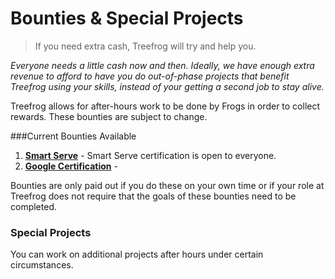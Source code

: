 # Bounties & Special Projects

> If you need extra cash, Treefrog will try and help you.

*Everyone needs a little cash now and then. Ideally, we have enough extra revenue to afford to have you do out-of-phase projects that benefit Treefrog using your skills, instead of your getting a second job to stay alive.* 

Treefrog allows for after-hours work to be done by Frogs in order to collect rewards. These bounties are subject to change.

###Current Bounties Available

1. [**Smart Serve**](http://www.smartserve.ca) - Smart Serve certification is open to everyone.
2. [**Google Certification**](https://support.google.com/partners/answer/3154326?hl=en) - 

Bounties are only paid out if you do these on your own time or if your role at Treefrog does not require that the goals of these bounties need to be completed. 

### Special Projects

You can work on additional projects after hours under certain circumstances.

